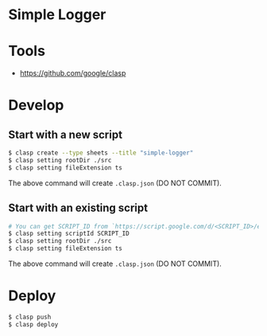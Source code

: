 # Simple Logger

# Tools

- https://github.com/google/clasp

# Develop

## Start with a new script

```sh
$ clasp create --type sheets --title "simple-logger"
$ clasp setting rootDir ./src
$ clasp setting fileExtension ts
```

The above command will create `.clasp.json` (DO NOT COMMIT).

## Start with an existing script

```sh
# You can get SCRIPT_ID from `https://script.google.com/d/<SCRIPT_ID>/edit`
$ clasp setting scriptId SCRIPT_ID
$ clasp setting rootDir ./src
$ clasp setting fileExtension ts
```

The above command will create `.clasp.json` (DO NOT COMMIT).

# Deploy

```sh
$ clasp push
$ clasp deploy
```
